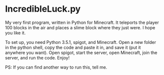 # IncredibleLuck.py
My very first program, written in Python for Minecraft. It teleports the player 100 blocks in the air and places a slime block where they just were. I hope you like it.

To set up, you need Python 3.5.1, spigot, and Minecraft. Open a new folder in the python shell, copy the code and paste it in, and save it (put it anywhere you want). Open spigot, start the server, open Minecraft, join the server, and run the code. Enjoy! 

PS: If you can find another way to run this, tell me.
